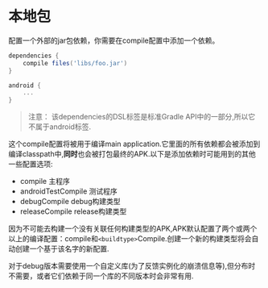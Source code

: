 # 本地包
配置一个外部的jar包依赖，你需要在compile配置中添加一个依赖。
``` groovy
dependencies {
    compile files('libs/foo.jar')
}

android {
    ...
}
```
> 注意：
该dependencies的DSL标签是标准Gradle API中的一部分,所以它不属于android标签.

这个compile配置将被用于编译main application.它里面的所有依赖都会被添加到编译classpath中,**同时**也会被打包最终的APK.以下是添加依赖时可能用到的其他一些配置选项:
* compile 主程序
* androidTestCompile 测试程序
* debugCompile debug构建类型
* releaseCompile release构建类型

因为不可能去构建一个没有关联任何构建类型的APK,APK默认配置了两个或两个以上的编译配置：compile和`<buildtype>`Compile.创建一个新的构建类型将会自动创建一个基于该名字的新配置.

对于debug版本需要使用一个自定义库(为了反馈实例化的崩溃信息等),但分布时不需要，或者它们依赖于同一个库的不同版本时会非常有用.


